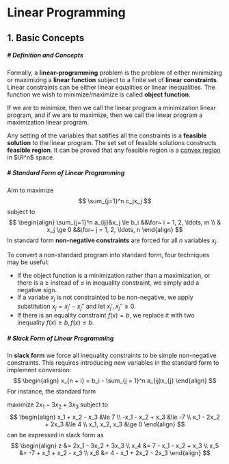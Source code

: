 # Linear Programming

$$
\newcommand{\for}{\text{for}}
$$

## 1. Basic Concepts

##### # Definition and Concepts

Formally, a **linear-programming** problem is the problem of either minimizing or maximizing a **linear function** subject to a finite set of **linear constraints**. Linear constraints can be either linear equalities or linear inequalities. The function we wish to minimize/maximize is called **object function**.

If we are to minimize, then we call the linear program a minimization linear program, and if we are to maximize, then we call the linear program a maximization linear program.

Any setting of the variables that satifies all the constraints is a **feasible solution** to the linear program. The set set of feasible solutions constructs **feasible region**. It can be proved that any feasible region is a [convex region]() in $\R^n$ space.



##### # Standard Form of Linear Programming

Aim to maximize
$$
\sum_{j=1}^n c_jx_j
$$
subject to
$$
\begin{align}
\sum_{j=1}^n a_{ij}&x_j \le b_i &&\for~ i = 1, 2, \ldots, m \\
& x_j \ge 0 &&\for~ j = 1, 2, \ldots, n
\end{align}
$$
In standard form **non-negative constraints** are forced for all $n$ variables $x_j$.

To convert a non-standard program into standard form, four techniques may be useful:

- If the object function is a minimization rather than a maximization, or there is a $\ge$ instead of $\le$ in inequality constraint, we simply add a negative sign.
- If a variabe $x_j$ is not constrainted to be non-negative, we apply substitution $x_j = x_j' - x_j''$ and let $x_j', x_j''\ge 0$.
- If there is an equality constraint $f(x) = b$, we replace it with two inequality $f(x) \ge b, f(x) \le b$.



##### # Slack Form of Linear Programming

In **slack form** we force all inequality constraints to be simple non-negative constraints. This requires introducing new variables in the standard form to implement conversion:
$$
\begin{align}
x_{n + i} = b_i - \sum_{j = 1}^n a_{ij}x_{j}
\end{align}
$$
For instance, the standard form

maximize $2x_1 - 3x_2 + 3x_3$ subject to
$$
\begin{align}
x_1  + x_2 - x_3 &\le 7 \\
-x_1 - x_2 + x_3 &\le -7 \\
x_1  - 2x_2 + 2x_3 &\le 4 \\
x_1, x_2, x_3 &\ge 0
\end{align}
$$
can be expressed in slack form as
$$
\begin{align}
z   &= 2x_1 - 3x_2 + 3x_3   \\
x_4 &= 7 - x_1 - x_2 + x_3  \\
x_5 &= -7 + x_1 + x_2 - x_3 \\
x_6 &= 4 - x_1 + 2x_2 - 2x_3
\end{align}
$$


